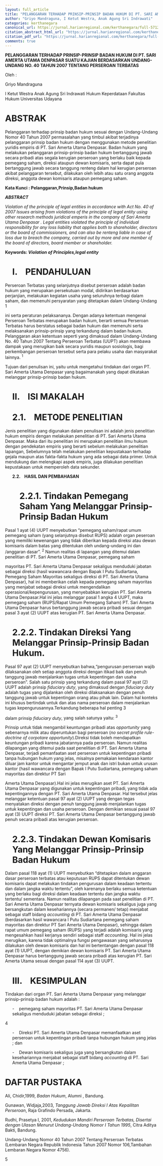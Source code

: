 ```yaml
---
layout: full_article
title: "PELANGGARAN TERHADAP PRINSIP-PRINSIP BADAN HUKUM DI PT. SARI AMERTA UTAMA DENPASAR SUATU KAJIAN BERDASARKAN UNDANG-UNDANG NO. 40 TAHUN 2007 TENTANG PERSEROAN TERBATAS"
author: "Griyo Mandraguna, I Ketut Westra, Anak Agung Sri Indrawati"
categories: kerthanegara
canonical_url: https://jurnal.harianregional.com/kerthanegara/full-5712 
citation_abstract_html_url: "https://jurnal.harianregional.com/kerthanegara/id-5712"
citation_pdf_url: "https://jurnal.harianregional.com/kerthanegara/full-5712"  
comments: true
---
```


<p><span class="font3" style="font-weight:bold;">PELANGGARAN TERHADAP PRINSIP-PRINSIP BADAN HUKUM DI PT. SARI AMERTA UTAMA DENPASAR SUATU KAJIAN BERDASARKAN UNDANG-UNDANG NO. 40 TAHUN 2007 TENTANG PERSEROAN TERBATAS</span></p>
<p><span class="font2">Oleh :</span></p>
<p><span class="font2">Griyo Mandraguna</span></p>
<p><span class="font2">I Ketut Westra Anak Agung Sri Indrawati Hukum Keperdataan Fakultas Hukum Universitas Udayana</span></p><a name="caption1"></a>
<h1><a name="bookmark0"></a><span class="font2" style="font-weight:bold;"><a name="bookmark1"></a>ABSTRAK</span></h1>
<p><span class="font2">Pelanggaran terhadap prinsip badan hukum sesuai dengan Undang-Undang Nomor 40 Tahun 2007 permasalahan yang timbul akibat terjadinya pelanggaran prinsip badan hukum dengan menggunakan metode penelitian yuridis empiris di PT. Sari Amerta Utama Denpasar. Badan hukum yang melakukan pelanggaran prinsip-prinsip badan hukum bertanggung jawab secara pribadi atas segala kerugian perseroan yang berlaku baik kepada pemegang saham, direksi ataupun dewan komisaris, serta dapat pula bertanggung jawab secara tanggung renteng dalam hal kerugian perseroan akibat pelanggaran tersebut, dilakukan oleh lebih atau satu orang anggota direksi, anggota dewan komisaris ataupun pemegang saham.</span></p>
<p><span class="font2" style="font-weight:bold;">Kata Kunci : Pelanggaran,Prinsip,Badan hukum</span></p>
<p><span class="font2" style="font-weight:bold;font-style:italic;">ABSTRACT</span></p>
<p><span class="font2" style="font-style:italic;">Violation of the principle of legal entities in accordance with Act No. 40 of 2007 Issues arising from violations of the principle of legal entity using other research methods juridical emperis in the company of Sari Amerta Utama Denpasar . Legal entities violated the principle of individual responsibility for any loss liability that applies both to shareholder, directors or the board of commissioners, and can also be renteng liable in case of loss due to breach the company, carried out by more and one member of the board of directors, board member or shareholder.</span></p>
<p><span class="font2" style="font-weight:bold;">Keywords: </span><span class="font2" style="font-weight:bold;font-style:italic;">Violation of Principles,legal entity</span></p>
<ul style="list-style:none;"><li>
<h1><a name="bookmark2"></a><span class="font2" style="font-weight:bold;"><a name="bookmark3"></a>I. &nbsp;&nbsp;&nbsp;PENDAHULUAN</span></h1></li></ul>
<p><span class="font2">Perseroan Terbatas yang selanjutnya disebut perseroan adalah badan hukum yang merupakan persekutuan modal, didirikan berdasarkan perjanjian, melakukan kegiatan usaha yang seluruhnya terbagi dalam saham, dan memenuhi persyaratan yang ditetapkan dalam Undang-Undang 1</span></p>
<p><span class="font2">ini serta peraturan pelaksananya. Dengan adanya ketentuan mengenai Perseroan Terbatas merupakan badan hukum, berarti semua Perseroan Terbatas harus berstatus sebagai badan hukum dan memenuhi serta melaksanakan prinsip-prinsip yang terkandung dalam badan hukum. Pelanggaran akan ketentuan seperti yang dimaksud dalam Undang-Undang No. 40 Tahun 2007 Tentang Perseroan Terbatas (UUPT) akan membawa dampak yang merugikan baik secara yuridis maupun sosiologis, bagi perkembangan perseroan tersebut serta para pelaku usaha dan masyarakat lainnya. <sup>1</sup></span></p>
<p><span class="font2">Tujuan dari penulisan ini, yaitu untuk mengetahui tindakan dari organ PT. Sari Amerta Utama Denpasar yang bagaimanakah yang dapat dikatakan melanggar prinsip-prinsip badan hukum.</span></p>
<ul style="list-style:none;"><li>
<h1><a name="bookmark4"></a><span class="font2" style="font-weight:bold;"><a name="bookmark5"></a>II. &nbsp;&nbsp;&nbsp;ISI MAKALAH</span><br><br><span class="font2" style="font-weight:bold;"><a name="bookmark6"></a>2.1. &nbsp;&nbsp;&nbsp;METODE PENELITIAN</span></h1></li></ul>
<p><span class="font2">Jenis penelitian yang digunakan dalam penulisan ini adalah jenis penelitian hukum empiris dengan melakukan penelitian di PT. Sari Amerta Utama Denpasar. Maka dari itu penelitian ini merupakan penelitian ilmu hukum dengan pendekatan empiris yang berarti sebelum melakukan penelitian lapangan, Sebelumnya telah melakukan penelitian kepustakaan terhadap gejala maupun atas fakta-fakta hukum yang ada sebagai data primer. Untuk mendukung dan melengkapi aspek empiris, juga dilakukan penelitian kepustakaan untuk memperoleh data sekunder.</span></p>
<ul style="list-style:none;"><li>
<p><span class="font2" style="font-weight:bold;">2.2. &nbsp;&nbsp;&nbsp;HASIL DAN PEMBAHASAN</span></p>
<ul style="list-style:none;">
<li>
<h1><a name="bookmark7"></a><span class="font2" style="font-weight:bold;"><a name="bookmark8"></a>2.2.1. Tindakan Pemegang Saham Yang Melanggar Prinsip-Prinsip Badan Hukum</span></h1></li></ul></li></ul>
<p><span class="font2">Pasal 1 ayat (4) UUPT menyebutkan “pemegang saham/rapat umum pemegang saham (yang selanjutnya disebut RUPS) adalah organ peseroan yang memiliki kewenangan yang tidak diberikan kepada direksi atau dewan komisaris dalam batas yang ditentukan oleh undang-undang ini dan /anggaran dasar”. <sup>2</sup> Namun realitas di lapangan yang ditemui dalam penelitian di PT. Sari Amerta Utama Denpasar, pemegang saham</span></p>
<p><span class="font2">mayoritas PT. Sari Amerta Utama Denpasar sekaligus menduduki jabatan sebagai direksi (hasil wawancara dengan Bapak I Putu Sudiartana, Pemegang Saham Mayoritas sekaligus direksi di PT. Sari Amerta Utama Denpasar), hal ini memberikan celah kepada pemegang saham mayoritas yang menjabat sebagai direksi untuk mengendalikan operasional/kepengurusan, yang menyebabkan kerugian PT. Sari Amerta Utama Denpasar.Hal ini jelas melanggar pasal 1 angka 4 UUPT, maka pemegang saham (RUPS/Rapat Umum Pemegang Saham) PT. Sari Amerta Utama Denpasar harus bertanggung jawab secara pribadi sesuai dengan pasal 3 ayat (2) UUPT atas kerugian PT. Sari Amerta Utama Denpasar.</span></p>
<ul style="list-style:none;"><li>
<h1><a name="bookmark9"></a><span class="font2" style="font-weight:bold;"><a name="bookmark10"></a>2.2.2. Tindakan Direksi Yang Melanggar Prinsip-Prinsip Badan Hukum.</span></h1></li></ul>
<p><span class="font2">Pasal 97 ayat (2) UUPT menyebutkan bahwa,“pengurusan perseroan wajib dilaksanakan oleh setiap anggota direksi dengan itikad baik dan penuh tanggung jawab menjalankan tugas untuk kepentingan dan usaha perseroan”. Salah satu prinsip yang terkandung dalam pasal 97 ayat (2) UUPT adalah prinsip </span><span class="font2" style="font-style:italic;">fiduciary duty</span><span class="font2">, yang dimaksud dengan </span><span class="font2" style="font-style:italic;">fiduciary duty</span><span class="font2"> adalah tugas yang dijalankan oleh direksi dilaksanakan dengan penuh tanggung jawab untuk kepentingan orang atau pihak lain. Dalam hal konteks ini khusus bertindak untuk dan atas nama perseroan dalam menjalankan tugas kepengurusannya.Terkandung beberapa hal penting </span><span class="font0">3</span></p>
<p><span class="font2">dalam prinsip </span><span class="font2" style="font-style:italic;">fiduciary duty</span><span class="font2">, yang salah satunya yaitu: <sup>3</sup></span></p>
<p><span class="font2">Prinsip untuk tidak mengambil keuntungan pribadi atas </span><span class="font2" style="font-style:italic;">opportunity </span><span class="font2">yang sebenarnya milik atau diperuntukan bagi perseroan (</span><span class="font2" style="font-style:italic;">no secret profile rule-doctrine of corpotare opportunity</span><span class="font2">).Direksi tidak boleh mendapatkan keuntungan pribadi karena jabatannya pada perseroan. Namun realitas dilapangan yang ditemui pada saat penelitian di PT. Sari Amerta Utama Denpasar, terjadi pemanfaatan aset perseroan untuk kepentingan pribadi tanpa hubungan hukum yang jelas, misalnya pemakaian kendaraan kantor diluar jam kantor untuk mengantar jemput anak dan istri bukan untuk urusan kantor (hasil wawancara dengan Bapak I Putu Sudiartana, pemegang saham mayoritas dan direktur PT Sari</span></p>
<p><span class="font2">Amerta Utama Denpasar).Hal ini jelas merugikan aset PT. Sari Amerta Utama Denpasar yang digunakan untuk kepentingan pribadi, yang tidak ada kepentingannya dengan PT. Sari Amerta Utama Denpasar. Hal tersebut jelas melanggar ketentuan pasal 97 ayat (2) UUPT yang dengan tegas menyatakan direksi dengan penuh tanggung jawab menjalankan tugas untuk kepentingan dan usaha perseroan. Dengan demikian sesuai pasal 97 ayat (3) UUPT direksi PT. Sari Amerta Utama Denpasar bertanggung jawab penuh secara pribadi atas kerugian perseroan.</span></p>
<ul style="list-style:none;"><li>
<h1><a name="bookmark11"></a><span class="font2" style="font-weight:bold;"><a name="bookmark12"></a>2.2.3. Tindakan Dewan Komisaris Yang Melanggar Prinsip-Prinsip Badan Hukum</span></h1></li></ul>
<p><span class="font2">Dalam pasal 118 ayat (1) UUPT menyebutkan “ditetapkan dalam anggaran dasar perseroan terbatas atau keputusan RUPS dapat ditentukan dewan komisaris dapat melakukan tindakan pengurusan dalam keadaan tertentu dan dalam jangka waktu tertentu”, oleh karenanya berlaku semua ketentuan yang berlaku bagi direksi dalam keadaan tertentu dan jangka waktu tertentu/ sementara. Namun realitas dilapangan pada saat penelitian di PT. Sari Amerta Utama Denpasar ternyata dewan komisaris sekaligus juga yang bersangkutan dalam kesehariannya (secara permanen/ tetap) menjabat sebagai staff bidang </span><span class="font2" style="font-style:italic;">accounting</span><span class="font2"> di PT. Sari Amerta Utama Denpasar (berdasarkan hasil wawancara I Putu Sudiartana pemegang saham mayoritas dan direktur PT Sari Amerta Utama Denpasar), sehingga dalam rapat umum pemegang saham (RUPS) yang terjadi adalah komisaris yang mengesahkan hasil kerjanya sendiri sebagai staff </span><span class="font2" style="font-style:italic;">accounting</span><span class="font2">. Hal ini jelas merugikan, karena tidak optimalnya fungsi pengawasan yang seharusnya dilakukan oleh dewan komisaris dan hal ini bertentangan dengan pasal 118 ayat (1) UUPT, dengan demikian dewan komisaris PT. Sari Amerta Utama Denpasar harus bertanggung jawab secara pribadi atas kerugian PT. Sari Amerta Utama sesuai dengan pasal 114 ayat (3) UUPT.</span></p>
<ul style="list-style:none;"><li>
<h1><a name="bookmark13"></a><span class="font2" style="font-weight:bold;"><a name="bookmark14"></a>III. &nbsp;&nbsp;&nbsp;KESIMPULAN</span></h1></li></ul>
<p><span class="font2">Tindakan dari organ PT. Sari Amerta Utama Denpasar yang melanggar prinsip-prinsip badan hukum adalah :</span></p>
<ul style="list-style:none;"><li>
<p><span class="font2">- &nbsp;&nbsp;&nbsp;pemegang saham mayoritas PT. Sari Amerta Utama Denpasar sekaligus menduduki jabatan sebagai direksi ;</span></p></li></ul>
<p><span class="font2">4</span></p>
<ul style="list-style:none;"><li>
<p><span class="font2">- &nbsp;&nbsp;&nbsp;Direksi PT. Sari Amerta Utama Denpasar memanfaatkan aset perseroan untuk kepentingan pribadi tanpa hubungan hukum yang jelas ; dan</span></p></li>
<li>
<p><span class="font2">- &nbsp;&nbsp;&nbsp;Dewan komisaris sekaligus juga yang bersangkutan dalam kesehariannya menjabat sebagai staff bidang </span><span class="font2" style="font-style:italic;">accounting</span><span class="font2"> di PT. Sari Amerta Utama Denpasar ;</span></p></li></ul>
<h1><a name="bookmark15"></a><span class="font2" style="font-weight:bold;"><a name="bookmark16"></a>DAFTAR PUSTAKA</span></h1>
<p><span class="font2">Ali, Chidir,1999, </span><span class="font2" style="font-style:italic;">Badan Hukum</span><span class="font2">, Alumni , Bandung.</span></p>
<p><span class="font2">Gunawan, Widjaja,2003, </span><span class="font2" style="font-style:italic;">Tanggung Jawab Direksi I Atas Kepailitan Perseroan</span><span class="font2">, Raja Grafindo Persada, Jakarta.</span></p>
<p><span class="font2">Rudhi, Prasetya I, 2001, </span><span class="font2" style="font-style:italic;">Kedudukan Mandiri Perseroan Terbatas, Disertai dengan Ulasan Menurut Undang-Undang Nomor I Tahun 1995</span><span class="font2">, Citra Aditya Bakti, Bandung.</span></p>
<p><span class="font2">Undang-Undang Nomor 40 Tahun 2007 Tentang Perseroan Terbatas (Lembaran Negara Republik Indonesia Tahun 2007 Nomor 106,Tambahan Lembaran Negara Nomor 4756).</span></p>
<p><span class="font2">5</span></p>